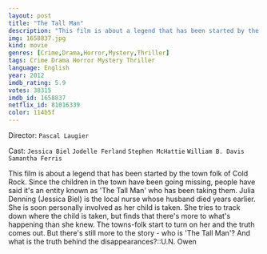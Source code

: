 ```yaml
---
layout: post
title: "The Tall Man"
description: "This film is about a legend that has been started by the town folk of Cold Rock. Since the children in the town have been going missing, people have said it's an entity known as 'The Tall Man' who has been taking them. Julia Denning (Jessica Biel) is the local nurse whose husband died years earlier. She is soon personally involved as her child is taken. She tries to track down where the child is t.."
img: 1658837.jpg
kind: movie
genres: [Crime,Drama,Horror,Mystery,Thriller]
tags: Crime Drama Horror Mystery Thriller 
language: English
year: 2012
imdb_rating: 5.9
votes: 38315
imdb_id: 1658837
netflix_id: 81016339
color: 114b5f
---
```

Director: `Pascal Laugier`  

Cast: `Jessica Biel` `Jodelle Ferland` `Stephen McHattie` `William B. Davis` `Samantha Ferris` 

This film is about a legend that has been started by the town folk of Cold Rock. Since the children in the town have been going missing, people have said it's an entity known as 'The Tall Man' who has been taking them. Julia Denning (Jessica Biel) is the local nurse whose husband died years earlier. She is soon personally involved as her child is taken. She tries to track down where the child is taken, but finds that there's more to what's happening than she knew. The towns-folk start to turn on her and the truth comes out. But there's still more to the story - who is 'The Tall Man'? And what is the truth behind the disappearances?::U.N. Owen